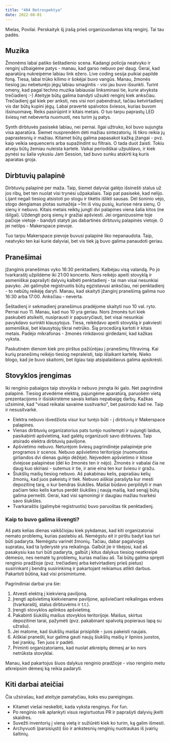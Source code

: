 ```yaml
---
title: "404 Retrospektya"
date: 2022-08-01
---
```


Mielas, Povilai. Perskaityk šį įrašą prieš organizuodamas kitą renginį. Tai tau
padės.

## Muzika

Žmonėms labai patiko šeštadienio scena. Kadangi policija neatvyko ir renginį
užbaigėme patys - manau, kad garso nebuvo per daug. Gerai, kad aparatūrą
nukreipėme labiau link ežero. Live coding sesija puikiai papildė foną. Tiesa,
labai trūko kilimo ir šokėjai buvo vangūs. Manau, žmonės tiesiog jau nebeturėjo
jėgų labiau smagintis - visi jau buvo išsunkti. Turint omeny, kad pagal techno
muzika labiausiai linksminasi tie, kurie atvyksta trečiadienį :-) Ateityje būtų
galima bandyti užsukti renginį kiek anksčiau. Trečiadienį gal kiek per anksti,
nes visi nori pabendraut, tačiau ketvirtadienį vis dar būtų kupini jėgų. Labai
pravertė spalvotos šviesos, kurias buvom išsinuomavę. Reiks pasirūpint ir kitais
metais. O tuo tarpu paprastų LED šviesų net nebeverta nuomuoti, nes turim jų
patys.

Synth dirbtuvės pasisekė labiau, nei pernai. Ilgai užtruko, kol buvo sujungta
visa aparatūra. Šiemet nusprendėm dėti mažiau sintezatorių. Iš tikro reikia jų
paprastesnių ir mažiau. Kitamet būtų galima papasakot kažką įžangai - pvz. kaip
veikia sequenceris arba supažindint su filtrais. O tada duot žaisti. Tokiu
atveju būtų žemiau nuleista kartelė. Vaikai periodiškai užpuldavo, ir kiek
pynėsi su šalia vykusiu Jam Session, tad buvo sunku atskirti ką kuris aparatas
groja.

## Dirbtuvių palapinė

Dirbtuvių palapinė per maža. Taip, šiemet dalyviai galėjo išsinešti stalus už
jos ribų, bet ten nuolat visi trynėsi užpakaliais. Taip pat pasisekė, kad
nelijo. Lijant negali tiesiog atsistoti po stogu ir tikėtis išlikti sausas. Dėl
šoninio vėjo, stogo dengiamas plotas sumažėja ~1m iš visų pusių, kuriose nėra
sienų. O sienų ir nebuvo. Kitais metais reiktų jungti dvi palapines viena šalia
kitos (ne išilgai). Uždengti porą sienų ir gražiai apšviesti. Jei organizuosime
toje pačioje vietoje - bandyti statyti jas dabartinės dirbtuvių palapinės
vietoje. O jei netilps - Makerspace pievoje.

Tuo tarpu Makerspace pievoje buvusi palapinė liko nepanaudota. Taip, neatvyko
ten kai kurie dalyviai, bet vis tiek ją buvo galima panaudoti geriau.

## Pranešimai

Įžanginis pranešimas vyko 16:30 penktadienį. Kalbėjau visą valandą. Po jo
tvarkaraštį užpildėme iki 21:00 koncerto. Nors reikėjo apeiti stovyklą ir
asmeniškai paprašyti dalyvių kalbėti penktadienį - tai man visai nesunkiai
pavyko. Jei galimybė registruotis būtų egzistavusi anksčiau, nei penktadienį -
to nebūtų reikėję daryti. Manau, kad skaityti įžanginį pranešimą galima nuo
16:30 arba 17:00. Anksčiau - neverta.

Šeštadienį ir sekmadienį pranešimus pradėjome skaityti nuo 10 val. ryto. Pernai
nuo 11. Manau, kad nuo 10 yra geriau. Nors žmonės turi kiek paskubėti atsikelti,
nusiprausti ir papusryčiauti, bet visai nesunkiai pavykdavo surinkti
klausytojus. Tiesa, reikėdavo apeiti stovyklą ir pakviesti asmeniškai, bet
klausytojų tikrai netrūko. Šią procedūrą kartoti ir kitais metais. Padėjo
mikrafonas - žmonės rinkdavosi girdėdami, kad kažkas vyksta.

Paskutinėm dienom kiek pro pirštus pažiūrėjau į pranešimų filtravimą. Kai kurių
pranešimų reikėjo tiesiog nepraleisti, taip išlaikant kartelę. Nieko blogo, kad
jie buvo skaitomi, bet ilgiau taip atsipalaidavus galima apsikrėsti.

## Stovyklos įrengimas

Iki renginio pabaigos taip stovykla ir nebuvo įrengta iki galo. Net pagrindinė
palapinė. Tiesiog atvedėme elektrą, pajungėme aparatūrą, paruošėm vietą
prezentacijoms ir išsiskirstėme savais keliais nepabaigę darbų. Kažkas užsiminė,
kad "visad reikalai savaime susitvarko", bet pasirodo kad ne. Taip ir
nesusitvarkė.

- Elektra nebuvo išvedžiota visur kur turėjo būti - į dirbtuvių ir Makerspace
  palapines.
- Vienas dirbtuvių organizatorius pats turėjo nusitempti ir sujungti laidus,
  pasikabinti apšvietimą, kad galėtų organizuoti savo dirbtuves. Taip atsirado
  elektra dirbtuvių paviljone.
- Apšvietimo nebuvo. Neturėjom šviesų pagrindinėje palapinėje prie programos ir
  scenos. Nebuvo apšvietimo teritorijoje (nuomuotos girliandos dvi dienas gulėjo
  dėžėje). Neįvedėm apšvietimo ir kitose dviejose palapinėse (dėl ko žmonės ten
  ir nėjo). Žmonės ir vabalai čia ne daug kuo skiriasi - sutemus ir tie, ir anie
  eina ten kur šviesu ir gražu.
- Šiukšlių maišų tiesiog nebuvo. Aš pakabinau kelis, paprašiau kelių žmonių, kad
  juos pakeistų ir tiek. Nebuvo aiškiai parašyta kur mesti depozitinę tarą, o
  kur bendras šiukšles. Maišai būdavo perpildyti ir man pačiam teko kelis kartus
  perdėt šiukšles į naują maišą, kad senąjį būtų galima pernešti. Gerai, kad
  visi sąmoningi ir daugiau mažiau tvarkėsi savo šiukšles.
- Tvarkaraštis (galimybė registruotis) buvo paruoštas tik penktadienį.

### Kaip to buvo galima išvengti?

Aš pats kelias dienas vaikščiojau kiek pykdamas, kad kiti organizatoriai nemato
problemų, kurias pastebiu aš. Nemėgstu eit ir pirštu badyt kas turi būti
padaryta. Nemėgstu varinėt žmonių. Tačiau, dabar pagalvojęs supratau, kad ta
lyderystė yra reikalinga. Galbūt jie ir tikėjosi, kad aš pasakysiu kas turi būti
padaryta, galbūt į kitus dalykus tiesiog neatkreipė dėmesio, nes nematė tų
problemų, kurias mačiau aš. Tai būtų galima spręsti renginio pradžioje (pvz.
trečiadienį arba ketvirtadienį prieš pietus) susirinkant į bendrą susirinkimą ir
pakartojant reikiamus atlikti darbus. Pakartoti būtina, kad visi prisimintume.

Pagrindiniai darbai yra šie:

1. Atvesti elektrą į kiekvieną paviljoną.
2. Įrengti apšvietimą kiekviename paviljone, apšviečiant reikalingas erdves
   (tvarkaraštį, stalus dirbtuvėms ir t.t.).
3. Įrengti stovyklos aplinkos apšvietimą.
4. Pakabinti šiukšlių maišus stovyklos teritorijoje. Maišus, skirtus depozitinei
   tarai, pažymėti (pvz. pakabinant spalvotą popieraus lapą su užrašu).
5. Jei matome, kad šiukšlių maišai prisipildė - juos pakeisti naujais.
6. Aiškiai pranešti, kur galima gauti naujų šiukšlių maišų ir lipnios juostos,
   bei įrankių. Ten juos ir padėti.
7. Priminti organizatoriams, kad nuolat atkreiptų dėmesį ar ko nors netrūksta
   stovyklai.

Manau, kad pakartojus šiuos dalykus renginio pradžioje - viso renginio metu
atkreipsim dėmesį ką reikia padaryti.

## Kiti darbai ateičiai

Čia užsirašau, kad ateityje pamatyčiau, koks esu pareigingas.

- Kitamet viešai neskelbti, kada vyksta renginys. For fun.
- Po renginio reik aplankyti visus regisrtuotus PR ir paprašyti dalyvių įkelti
  skaidres.
- Suvežti inventorių į vieną vietą ir sužiūrėti kiek ko turim, ką galim išmesti.
- Archyvuoti (parsisiųsti) šio ir ankstesnių renginių nuotraukas iš įvairių
  šaltinių.
